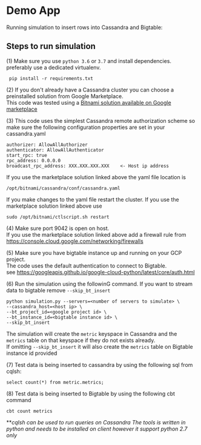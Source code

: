 # Demo App
Running simulation to insert rows into Cassandra and Bigtable:

## Steps to run simulation
(1) Make sure you use `python 3.6` or `3.7` and install dependencies. 
preferably use a dedicated virtualenv.  

  ``` pip install -r requirements.txt```  

(2) If you don't already have a Cassandra cluster you can choose a preinstalled 
   solution from Google Marketplace.    
This code was tested using a [Bitnami solution available on Google marketplace](https://console.cloud.google.com/marketplace/details/bitnami-launchpad/cassandra)  

(3) This code uses the simplest Cassandra remote authorization scheme 
 so make sure the following configuration properties are set in your cassandra.yaml  
 ```
 authorizer: AllowAllAuthorizer
 authenticator: AllowAllAuthenticator
 start_rpc: true
 rpc_address: 0.0.0.0
 broadcast_rpc_address: XXX.XXX.XXX.XXX    <- Host ip address
```  
 If you use the marketplace solution linked above the yaml file location is
 
```/opt/bitnami/cassandra/conf/cassandra.yaml```  

 If you make changes to the yaml file restart the cluster. 
 If you use the marketplace solution linked above use
 
```sudo /opt/bitnami/ctlscript.sh restart```
 
 
(4) Make sure port 9042 is open on host.    
 If you use the marketplace solution linked above add a firewall rule
 from https://console.cloud.google.com/networking/firewalls
 
(5) Make sure you have bigtable instance up and running on your GCP project.  
  The code uses the default authentication to connect to Bigtable.  
  see https://googleapis.github.io/google-cloud-python/latest/core/auth.html  

(6) Run the simulation using the followinG command. If you want to stream data to bigtable remove ```--skip_bt_insert```
``` 
python simulation.py --servers=<number of servers to simulate> \
--cassandra_host=<host ip> \
--bt_project_id=<google project id> \
--bt_instance_id=<bigtable instance id> \
--skip_bt_insert
```

The simulation will create the ```metric``` keyspace in Cassandra 
and the ```metrics``` table on that keyspace if they do not exists already.  
If omitting ```--skip_bt_insert``` it will also create the ```metrics``` table on Bigtable instance id provided

(7) Test data is being inserted to cassandra by using the following sql from cqlsh:

 ```select count(*) from metric.metrics;```  
 
(8) Test data is being inserted to Bigtable by using the following cbt command

 ```cbt count metrics```
 

**_cqlsh can be used to run queries on Cassandra
   The tools is written in python and needs to be installed on client
   however it support python 2.7 only_
    
    
